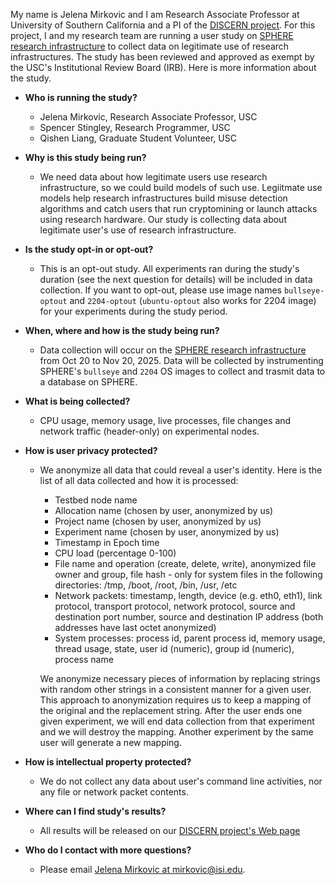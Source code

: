 My name is Jelena Mirkovic and I am Research Associate Professor at University of Southern California and a PI of the [DISCERN project](../). For this project, I and my research team are running a user study on [SPHERE research infrastructure](https://sphere-testbed.net) to collect data on legitimate use of research infrastructures. The study has been reviewed and approved as exempt by the USC's Institutional Review Board (IRB). Here is more information about the study.

- **Who is running the study?**

  - Jelena Mirkovic, Research Associate Professor, USC
  - Spencer Stingley, Research Programmer, USC
  - Qishen Liang, Graduate Student Volunteer, USC

- **Why is this study being run?**
  - We need data about how legitimate users use research infrastructure, so we could build models of such use. Legiitmate use models help research infrastructures build misuse detection algorithms and catch users that run cryptomining or launch attacks using research hardware. Our study is collecting data about legitimate user's use of research infrastructure.

- **Is the study opt-in or opt-out?**
  - This is an opt-out study. All experiments ran during the study's duration (see the next question for details) will be included in data collection. If you want to opt-out, please use image names `bullseye-optout` and `2204-optout` (`ubuntu-optout` also works for 2204 image) for your experiments during the study period.

- **When, where and how is the study being run?**
  - Data collection will occur on the [SPHERE research infrastructure](https://sphere-testbed.net) from Oct 20 to Nov 20, 2025. Data will be collected by instrumenting SPHERE's `bullseye` and `2204` OS images to collect and trasmit data to a database on SPHERE.

- **What is being collected?**
   - CPU usage, memory usage, live processes, file changes and network traffic (header-only) on experimental nodes.

- **How is user privacy protected?**
  - We anonymize all data that could reveal a user's identity. Here is the list of all data collected and how it is processed:
    - Testbed node name 
    - Allocation name (chosen by user, anonymized by us)
    - Project name (chosen by user, anonymized by us)
    - Experiment name (chosen by user, anonymized by us)
    - Timestamp in Epoch time
    - CPU load (percentage 0-100)
    - File name and operation (create, delete, write), anonymized file owner and group, file hash - only for system files in the following directories: /tmp, /boot, /root, /bin, /usr, /etc
    - Network packets: timestamp, length, device (e.g. eth0, eth1), link protocol, transport protocol, network protocol, source and destination port number, source and destination IP address (both addresses have last octet anonymized)
    - System processes: process id, parent process id, memory usage, thread usage, state, user id (numeric), group id (numeric), process name 

    We anonymize necessary pieces of information by replacing strings with random other strings in a consistent manner for a given user. This approach to anonymization
requires us to keep a mapping of the original and the replacement string. After the user
ends one given experiment, we will end data collection from that experiment and we will
destroy the mapping. Another experiment by the same user will generate a new
mapping.

- **How is intellectual property protected?**
  - We do not collect any data about user's command line activities, nor any file or network packet contents.
      
- **Where can I find study's results?**
  - All results will be released on our [DISCERN project's Web page](../)

- **Who do I contact with more questions?**
  - Please email <a href="mailto:mirkovic@isi.edu">Jelena Mirkovic at mirkovic@isi.edu</a>.